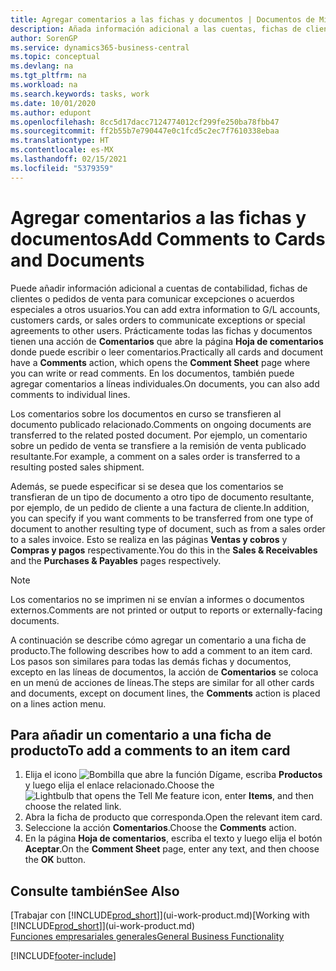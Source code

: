 ```yaml
---
title: Agregar comentarios a las fichas y documentos | Documentos de Microsoft
description: Añada información adicional a las cuentas, fichas de clientes o pedidos de ventas para comunicar acuerdos, como un precio especial o un método de entrega, a otros usuarios.
author: SorenGP
ms.service: dynamics365-business-central
ms.topic: conceptual
ms.devlang: na
ms.tgt_pltfrm: na
ms.workload: na
ms.search.keywords: tasks, work
ms.date: 10/01/2020
ms.author: edupont
ms.openlocfilehash: 8cc5d17dacc7124774012cf299fe250ba78fbb47
ms.sourcegitcommit: ff2b55b7e790447e0c1fcd5c2ec7f7610338ebaa
ms.translationtype: HT
ms.contentlocale: es-MX
ms.lasthandoff: 02/15/2021
ms.locfileid: "5379359"
---
```

# <a name="add-comments-to-cards-and-documents"></a><span data-ttu-id="38eec-103">Agregar comentarios a las fichas y documentos</span><span class="sxs-lookup"><span data-stu-id="38eec-103">Add Comments to Cards and Documents</span></span>
<span data-ttu-id="38eec-104">Puede añadir información adicional a cuentas de contabilidad, fichas de clientes o pedidos de venta para comunicar excepciones o acuerdos especiales a otros usuarios.</span><span class="sxs-lookup"><span data-stu-id="38eec-104">You can add extra information to G/L accounts, customers cards, or sales orders to communicate exceptions or special agreements to other users.</span></span>
<span data-ttu-id="38eec-105">Prácticamente todas las fichas y documentos tienen una acción de **Comentarios** que abre la página **Hoja de comentarios** donde puede escribir o leer comentarios.</span><span class="sxs-lookup"><span data-stu-id="38eec-105">Practically all cards and document have a **Comments** action, which opens the **Comment Sheet** page where you can write or read comments.</span></span> <span data-ttu-id="38eec-106">En los documentos, también puede agregar comentarios a líneas individuales.</span><span class="sxs-lookup"><span data-stu-id="38eec-106">On documents, you can also add comments to individual lines.</span></span>

<span data-ttu-id="38eec-107">Los comentarios sobre los documentos en curso se transfieren al documento publicado relacionado.</span><span class="sxs-lookup"><span data-stu-id="38eec-107">Comments on ongoing documents are transferred to the related posted document.</span></span> <span data-ttu-id="38eec-108">Por ejemplo, un comentario sobre un pedido de venta se transfiere a la remisión de venta publicado resultante.</span><span class="sxs-lookup"><span data-stu-id="38eec-108">For example, a comment on a sales order is transferred to a resulting posted sales shipment.</span></span>

<span data-ttu-id="38eec-109">Además, se puede especificar si se desea que los comentarios se transfieran de un tipo de documento a otro tipo de documento resultante, por ejemplo, de un pedido de cliente a una factura de cliente.</span><span class="sxs-lookup"><span data-stu-id="38eec-109">In addition, you can specify if you want comments to be transferred from one type of document to another resulting type of document, such as from a sales order to a sales invoice.</span></span> <span data-ttu-id="38eec-110">Esto se realiza en las páginas **Ventas y cobros** y **Compras y pagos** respectivamente.</span><span class="sxs-lookup"><span data-stu-id="38eec-110">You do this in the **Sales & Receivables** and the **Purchases & Payables** pages respectively.</span></span>

> [!NOTE]
> <span data-ttu-id="38eec-111">Los comentarios no se imprimen ni se envían a informes o documentos externos.</span><span class="sxs-lookup"><span data-stu-id="38eec-111">Comments are not printed or output to reports or externally-facing documents.</span></span>

<span data-ttu-id="38eec-112">A continuación se describe cómo agregar un comentario a una ficha de producto.</span><span class="sxs-lookup"><span data-stu-id="38eec-112">The following describes how to add a comment to an item card.</span></span> <span data-ttu-id="38eec-113">Los pasos son similares para todas las demás fichas y documentos, excepto en las líneas de documentos, la acción de **Comentarios** se coloca en un menú de acciones de líneas.</span><span class="sxs-lookup"><span data-stu-id="38eec-113">The steps are similar for all other cards and documents, except on document lines, the **Comments** action is placed on a lines action menu.</span></span>

## <a name="to-add-a-comments-to-an-item-card"></a><span data-ttu-id="38eec-114">Para añadir un comentario a una ficha de producto</span><span class="sxs-lookup"><span data-stu-id="38eec-114">To add a comments to an item card</span></span>
1. <span data-ttu-id="38eec-115">Elija el icono ![Bombilla que abre la función Dígame](media/ui-search/search_small.png "Dígame qué desea hacer"), escriba **Productos** y luego elija el enlace relacionado.</span><span class="sxs-lookup"><span data-stu-id="38eec-115">Choose the ![Lightbulb that opens the Tell Me feature](media/ui-search/search_small.png "Tell me what you want to do") icon, enter **Items**, and then choose the related link.</span></span>
2. <span data-ttu-id="38eec-116">Abra la ficha de producto que corresponda.</span><span class="sxs-lookup"><span data-stu-id="38eec-116">Open the relevant item card.</span></span>
3. <span data-ttu-id="38eec-117">Seleccione la acción **Comentarios**.</span><span class="sxs-lookup"><span data-stu-id="38eec-117">Choose the **Comments** action.</span></span>
4. <span data-ttu-id="38eec-118">En la página **Hoja de comentarios**, escriba el texto y luego elija el botón **Aceptar**.</span><span class="sxs-lookup"><span data-stu-id="38eec-118">On the **Comment Sheet** page, enter any text, and then choose the **OK** button.</span></span>

## <a name="see-also"></a><span data-ttu-id="38eec-119">Consulte también</span><span class="sxs-lookup"><span data-stu-id="38eec-119">See Also</span></span>
<span data-ttu-id="38eec-120">[Trabajar con [!INCLUDE[prod_short](includes/prod_short.md)]](ui-work-product.md)</span><span class="sxs-lookup"><span data-stu-id="38eec-120">[Working with [!INCLUDE[prod_short](includes/prod_short.md)]](ui-work-product.md)</span></span>  
[<span data-ttu-id="38eec-121">Funciones empresariales generales</span><span class="sxs-lookup"><span data-stu-id="38eec-121">General Business Functionality</span></span>](ui-across-business-areas.md)


[!INCLUDE[footer-include](includes/footer-banner.md)]